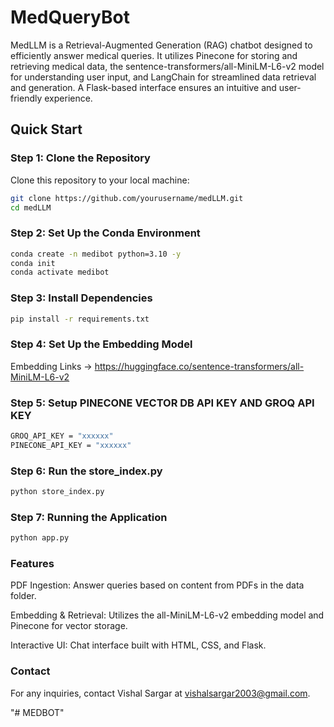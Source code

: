 # MedQueryBot

MedLLM is a Retrieval-Augmented Generation (RAG) chatbot designed to efficiently answer medical queries. It utilizes Pinecone for storing and retrieving medical data, the sentence-transformers/all-MiniLM-L6-v2 model for understanding user input, and LangChain for streamlined data retrieval and generation. A Flask-based interface ensures an intuitive and user-friendly experience.

## Quick Start

### Step 1: Clone the Repository

Clone this repository to your local machine:

```bash
git clone https://github.com/yourusername/medLLM.git
cd medLLM
```
### Step 2: Set Up the Conda Environment

```bash
conda create -n medibot python=3.10 -y
conda init
conda activate medibot
```

### Step 3: Install Dependencies

```bash
pip install -r requirements.txt
```

### Step 4: Set Up the Embedding Model

Embedding Links -> https://huggingface.co/sentence-transformers/all-MiniLM-L6-v2

### Step 5: Setup PINECONE VECTOR DB API KEY AND GROQ API KEY

``` bash
GROQ_API_KEY = "xxxxxx"
PINECONE_API_KEY = "xxxxxx"
```

### Step 6: Run the store_index.py

```bash
python store_index.py
```

### Step 7: Running the Application

``` bash
python app.py
```

### Features

PDF Ingestion: Answer queries based on content from PDFs in the data folder.

Embedding & Retrieval: Utilizes the all-MiniLM-L6-v2 embedding model and Pinecone for vector storage.

Interactive UI: Chat interface built with HTML, CSS, and Flask.

### Contact

For any inquiries, contact Vishal Sargar at vishalsargar2003@gmail.com.

"# MEDBOT" 
